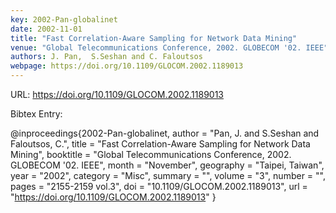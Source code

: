 ```yaml
---
key: 2002-Pan-globalinet
date: 2002-11-01
title: "Fast Correlation-Aware Sampling for Network Data Mining"
venue: "Global Telecommunications Conference, 2002. GLOBECOM '02. IEEE"
authors: J. Pan,  S.Seshan and C. Faloutsos
webpage: https://doi.org/10.1109/GLOCOM.2002.1189013
---
```


URL: https://doi.org/10.1109/GLOCOM.2002.1189013

Bibtex Entry:

@inproceedings{2002-Pan-globalinet,
    author = "Pan, J. and S.Seshan and Faloutsos, C.",
    title = "Fast Correlation-Aware Sampling for Network Data Mining",
    booktitle = "Global Telecommunications Conference, 2002. GLOBECOM '02. IEEE",
    month = "November",
    geography = "Taipei, Taiwan",
    year = "2002",
    category = "Misc",
    summary = "",
    volume = "3",
    number = "",
    pages = "2155-2159 vol.3",
    doi = "10.1109/GLOCOM.2002.1189013",
    url = "https://doi.org/10.1109/GLOCOM.2002.1189013"
}

